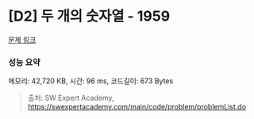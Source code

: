 # [D2] 두 개의 숫자열 - 1959 

[문제 링크](https://swexpertacademy.com/main/code/problem/problemDetail.do?contestProbId=AV5PpoFaAS4DFAUq) 

### 성능 요약

메모리: 42,720 KB, 시간: 96 ms, 코드길이: 673 Bytes



> 출처: SW Expert Academy, https://swexpertacademy.com/main/code/problem/problemList.do